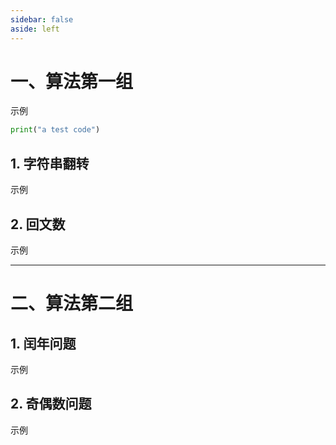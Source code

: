 ```yaml
---
sidebar: false
aside: left
---
```


# 一、算法第一组
示例
```python
print("a test code")
```
## 1. 字符串翻转
示例
## 2. 回文数
示例
- - -
# 二、算法第二组
## 1. 闰年问题
示例
## 2. 奇偶数问题
示例

